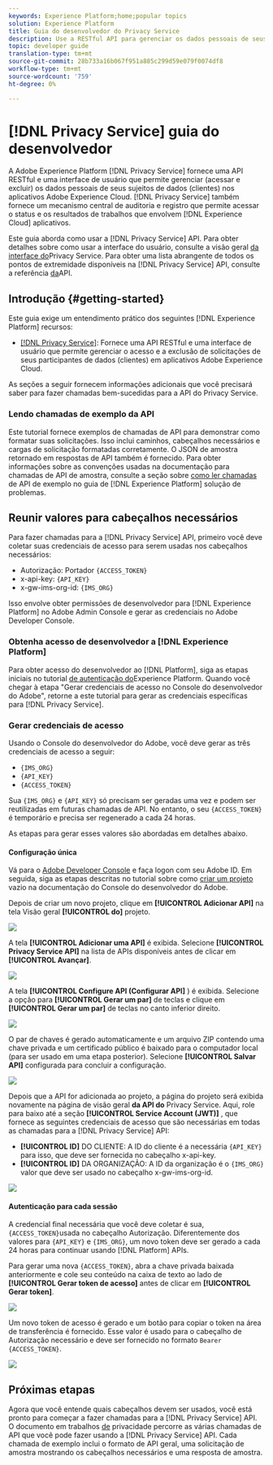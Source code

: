 ```yaml
---
keywords: Experience Platform;home;popular topics
solution: Experience Platform
title: Guia do desenvolvedor do Privacy Service
description: Use a RESTful API para gerenciar os dados pessoais de seus participantes de dados em aplicativos Adobe Experience Cloud
topic: developer guide
translation-type: tm+mt
source-git-commit: 28b733a16b067f951a885c299d59e079f0074df8
workflow-type: tm+mt
source-wordcount: '759'
ht-degree: 0%

---
```



# [!DNL Privacy Service] guia do desenvolvedor

A Adobe Experience Platform [!DNL Privacy Service] fornece uma API RESTful e uma interface de usuário que permite gerenciar (acessar e excluir) os dados pessoais de seus sujeitos de dados (clientes) nos aplicativos Adobe Experience Cloud. [!DNL Privacy Service] também fornece um mecanismo central de auditoria e registro que permite acessar o status e os resultados de trabalhos que envolvem [!DNL Experience Cloud] aplicativos.

Este guia aborda como usar a [!DNL Privacy Service] API. Para obter detalhes sobre como usar a interface do usuário, consulte a visão geral [da interface do](../ui/overview.md)Privacy Service. Para obter uma lista abrangente de todos os pontos de extremidade disponíveis na [!DNL Privacy Service] API, consulte a referência [da](https://www.adobe.io/apis/experiencecloud/gdpr/api-reference.html)API.

## Introdução {#getting-started}

Este guia exige um entendimento prático dos seguintes [!DNL Experience Platform] recursos:

* [[!DNL Privacy Service]](../home.md): Fornece uma API RESTful e uma interface de usuário que permite gerenciar o acesso e a exclusão de solicitações de seus participantes de dados (clientes) em aplicativos Adobe Experience Cloud.

As seções a seguir fornecem informações adicionais que você precisará saber para fazer chamadas bem-sucedidas para a API do Privacy Service.

### Lendo chamadas de exemplo da API

Este tutorial fornece exemplos de chamadas de API para demonstrar como formatar suas solicitações. Isso inclui caminhos, cabeçalhos necessários e cargas de solicitação formatadas corretamente. O JSON de amostra retornado em respostas de API também é fornecido. Para obter informações sobre as convenções usadas na documentação para chamadas de API de amostra, consulte a seção sobre [como ler chamadas](../../landing/troubleshooting.md) de API de exemplo no guia de [!DNL Experience Platform] solução de problemas.

## Reunir valores para cabeçalhos necessários

Para fazer chamadas para a [!DNL Privacy Service] API, primeiro você deve coletar suas credenciais de acesso para serem usadas nos cabeçalhos necessários:

* Autorização: Portador `{ACCESS_TOKEN}`
* x-api-key: `{API_KEY}`
* x-gw-ims-org-id: `{IMS_ORG}`

Isso envolve obter permissões de desenvolvedor para [!DNL Experience Platform] no Adobe Admin Console e gerar as credenciais no Adobe Developer Console.

### Obtenha acesso de desenvolvedor a [!DNL Experience Platform]

Para obter acesso do desenvolvedor ao [!DNL Platform], siga as etapas iniciais no tutorial [de autenticação do](../../tutorials/authentication.md)Experience Platform. Quando você chegar à etapa &quot;Gerar credenciais de acesso no Console do desenvolvedor do Adobe&quot;, retorne a este tutorial para gerar as credenciais específicas para [!DNL Privacy Service].

### Gerar credenciais de acesso

Usando o Console do desenvolvedor do Adobe, você deve gerar as três credenciais de acesso a seguir:

* `{IMS_ORG}`
* `{API_KEY}`
* `{ACCESS_TOKEN}`

Sua `{IMS_ORG}` e `{API_KEY}` só precisam ser geradas uma vez e podem ser reutilizadas em futuras chamadas de API. No entanto, o seu `{ACCESS_TOKEN}` é temporário e precisa ser regenerado a cada 24 horas.

As etapas para gerar esses valores são abordadas em detalhes abaixo.

#### Configuração única

Vá para o [Adobe Developer Console](https://www.adobe.com/go/devs_console_ui) e faça logon com seu Adobe ID. Em seguida, siga as etapas descritas no tutorial sobre como [criar um projeto](https://www.adobe.io/apis/experienceplatform/console/docs.html#!AdobeDocs/adobeio-console/master/projects-empty.md) vazio na documentação do Console do desenvolvedor do Adobe.

Depois de criar um novo projeto, clique em **[!UICONTROL Adicionar API]** na tela Visão geral **[!UICONTROL do]** projeto.

![](../images/api/getting-started/add-api-button.png)

A tela **[!UICONTROL Adicionar uma API]** é exibida. Selecione **[!UICONTROL Privacy Service API]** na lista de APIs disponíveis antes de clicar em **[!UICONTROL Avançar]**.

![](../images/api/getting-started/add-privacy-service-api.png)

A tela **[!UICONTROL Configure API (Configurar API]** ) é exibida. Selecione a opção para **[!UICONTROL Gerar um par]** de teclas e clique em **[!UICONTROL Gerar um par]** de teclas no canto inferior direito.

![](../images/api/getting-started/generate-key-pair.png)

O par de chaves é gerado automaticamente e um arquivo ZIP contendo uma chave privada e um certificado público é baixado para o computador local (para ser usado em uma etapa posterior). Selecione **[!UICONTROL Salvar API]** configurada para concluir a configuração.

![](../images/api/getting-started/key-pair-generated.png)

Depois que a API for adicionada ao projeto, a página do projeto será exibida novamente na página de visão geral **da API do** Privacy Service. Aqui, role para baixo até a seção **[!UICONTROL Service Account (JWT)]** , que fornece as seguintes credenciais de acesso que são necessárias em todas as chamadas para a [!DNL Privacy Service] API:

* **[!UICONTROL ID]** DO CLIENTE: A ID do cliente é a necessária `{API_KEY}` para isso, que deve ser fornecida no cabeçalho x-api-key.
* **[!UICONTROL ID]** DA ORGANIZAÇÃO: A ID da organização é o `{IMS_ORG}` valor que deve ser usado no cabeçalho x-gw-ims-org-id.

![](../images/api/getting-started/jwt-credentials.png)

#### Autenticação para cada sessão

A credencial final necessária que você deve coletar é sua, `{ACCESS_TOKEN}`usada no cabeçalho Autorização. Diferentemente dos valores para `{API_KEY}` e `{IMS_ORG}`, um novo token deve ser gerado a cada 24 horas para continuar usando [!DNL Platform] APIs.

Para gerar uma nova `{ACCESS_TOKEN}`, abra a chave privada baixada anteriormente e cole seu conteúdo na caixa de texto ao lado de **[!UICONTROL Gerar token de acesso]** antes de clicar em **[!UICONTROL Gerar token]**.

![](../images/api/getting-started/paste-private-key.png)

Um novo token de acesso é gerado e um botão para copiar o token na área de transferência é fornecido. Esse valor é usado para o cabeçalho de Autorização necessário e deve ser fornecido no formato `Bearer {ACCESS_TOKEN}`.

![](../images/api/getting-started/generated-access-token.png)

## Próximas etapas

Agora que você entende quais cabeçalhos devem ser usados, você está pronto para começar a fazer chamadas para a [!DNL Privacy Service] API. O documento em trabalhos [de](privacy-jobs.md) privacidade percorre as várias chamadas de API que você pode fazer usando a [!DNL Privacy Service] API. Cada chamada de exemplo inclui o formato de API geral, uma solicitação de amostra mostrando os cabeçalhos necessários e uma resposta de amostra.

